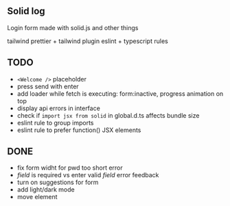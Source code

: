## Solid log

Login form made with solid.js and other things

tailwind
prettier + tailwind plugin
eslint + typescript rules

## TODO

-   `<Welcome />` placeholder
-   press send with enter
-   add loader while fetch is executing: form:inactive, progress animation on top
-   display api errors in interface
-   check if `import jsx from solid` in global.d.ts affects bundle size
-   eslint rule to group imports
-   eslint rule to prefer function() JSX elements

## DONE

-   fix form widht for pwd too short error
-   _field_ is required vs enter valid _field_ error feedback
-   turn on suggestions for form
-   add light/dark mode
-   move <Label> element
